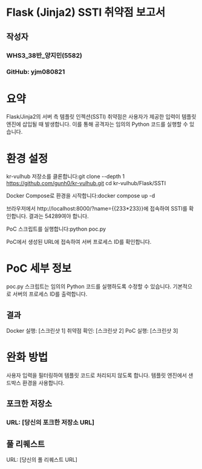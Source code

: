 # Flask (Jinja2) SSTI 취약점 보고서

## 작성자
### WHS3_38반_양지민(5582)
### GitHub: yjm080821

# 요약
Flask/Jinja2의 서버 측 템플릿 인젝션(SSTI) 취약점은 사용자가 제공한 입력이 템플릿 엔진에 삽입될 때 발생합니다. 이를 통해 공격자는 임의의 Python 코드를 실행할 수 있습니다.

# 환경 설정

kr-vulhub 저장소를 클론합니다:git clone --depth 1 https://github.com/gunh0/kr-vulhub.git
cd kr-vulhub/Flask/SSTI

Docker Compose로 환경을 시작합니다:docker compose up -d

브라우저에서 http://localhost:8000/?name={{233*233}}에 접속하여 SSTI를 확인합니다. 결과는 54289여야 합니다.

PoC 스크립트를 실행합니다:python poc.py

PoC에서 생성된 URL에 접속하여 서버 프로세스 ID를 확인합니다.

# PoC 세부 정보
poc.py 스크립트는 임의의 Python 코드를 실행하도록 수정할 수 있습니다. 기본적으로 서버의 프로세스 ID를 출력합니다.
## 결과

Docker 실행: [스크린샷 1]
취약점 확인: [스크린샷 2]
PoC 실행: [스크린샷 3]

# 완화 방법

사용자 입력을 필터링하여 템플릿 코드로 처리되지 않도록 합니다.
템플릿 엔진에서 샌드박스 환경을 사용합니다.

## 포크한 저장소

### URL: [당신의 포크한 저장소 URL]

## 풀 리퀘스트

URL: [당신의 풀 리퀘스트 URL]

